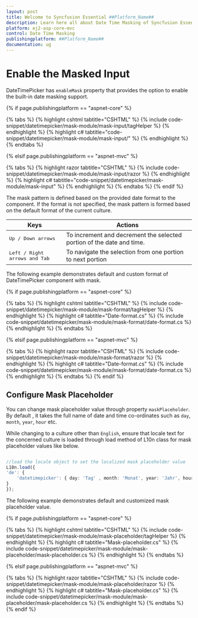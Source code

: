 ```yaml
---
layout: post
title: Welcome to Syncfusion Essential ##Platform_Name##
description: Learn here all about Date Time Masking of Syncfusion Essential ##Platform_Name## widgets based on HTML5 and jQuery.
platform: ej2-asp-core-mvc
control: Date Time Masking
publishingplatform: ##Platform_Name##
documentation: ug
---
```



# Enable the Masked Input

DateTimePicker has `enableMask` property that provides the option to enable the built-in date masking support.

{% if page.publishingplatform == "aspnet-core" %}

{% tabs %}
{% highlight cshtml tabtitle="CSHTML" %}
{% include code-snippet/datetimepicker/mask-module/mask-input/tagHelper %}
{% endhighlight %}
{% highlight c#  tabtitle="code-snippet/datetimepicker/mask-module/mask-input/" %}
{% endhighlight %}
{% endtabs %}

{% elsif page.publishingplatform == "aspnet-mvc" %}

{% tabs %}
{% highlight razor tabtitle="CSHTML" %}
{% include code-snippet/datetimepicker/mask-module/mask-input/razor %}
{% endhighlight %}
{% highlight c# tabtitle="code-snippet/datetimepicker/mask-module/mask-input" %}
{% endhighlight %}
{% endtabs %}
{% endif %}



The mask pattern is defined based on the provided date format to the component. If the format is not specified, the mask pattern is formed based on the default format of the current culture.

| **Keys** | **Actions** |
| --- | --- |
| <kbd>Up / Down arrows</kbd> | To increment and decrement the selected portion of the date and time. |
| <kbd>Left / Right arrows and Tab</kbd> | To navigate the selection from one portion to next portion |

The following example demonstrates default and custom format of DateTimePicker component with mask.

{% if page.publishingplatform == "aspnet-core" %}

{% tabs %}
{% highlight cshtml tabtitle="CSHTML" %}
{% include code-snippet/datetimepicker/mask-module/mask-format/tagHelper %}
{% endhighlight %}
{% highlight c# tabtitle="Date-format.cs" %}
{% include code-snippet/datetimepicker/mask-module/mask-format/date-format.cs %}
{% endhighlight %}
{% endtabs %}

{% elsif page.publishingplatform == "aspnet-mvc" %}

{% tabs %}
{% highlight razor tabtitle="CSHTML" %}
{% include code-snippet/datetimepicker/mask-module/mask-format/razor %}
{% endhighlight %}
{% highlight c# tabtitle="Date-format.cs" %}
{% include code-snippet/datetimepicker/mask-module/mask-format/date-format.cs %}
{% endhighlight %}
{% endtabs %}
{% endif %}



## Configure Mask Placeholder

You can change mask placeholder value through property `maskPlaceholder`. By default , it takes the full name of date and time co-ordinates such as `day`, `month`, `year`, `hour` etc.

While changing to a culture other than `English`, ensure that locale text for the concerned culture is loaded through load method of L10n class for mask placeholder values like below.

```typescript

//load the locale object to set the localized mask placeholder value
L10n.load({
'de': {
    'datetimepicker': { day: 'Tag' , month: 'Monat', year: 'Jahr', hour: 'Stunde' ,minute: 'Minute', second:'Sekunden' }
}
});

```

The following example demonstrates default and customized mask placeholder value.

{% if page.publishingplatform == "aspnet-core" %}

{% tabs %}
{% highlight cshtml tabtitle="CSHTML" %}
{% include code-snippet/datetimepicker/mask-module/mask-placeholder/tagHelper %}
{% endhighlight %}
{% highlight c# tabtitle="Mask-placeholder.cs" %}
{% include code-snippet/datetimepicker/mask-module/mask-placeholder/mask-placeholder.cs %}
{% endhighlight %}
{% endtabs %}

{% elsif page.publishingplatform == "aspnet-mvc" %}

{% tabs %}
{% highlight razor tabtitle="CSHTML" %}
{% include code-snippet/datetimepicker/mask-module/mask-placeholder/razor %}
{% endhighlight %}
{% highlight c# tabtitle="Mask-placeholder.cs" %}
{% include code-snippet/datetimepicker/mask-module/mask-placeholder/mask-placeholder.cs %}
{% endhighlight %}
{% endtabs %}
{% endif %}


